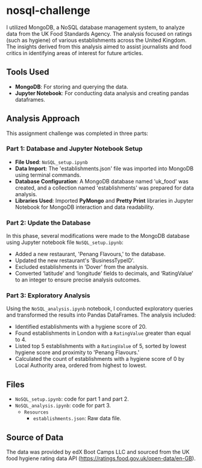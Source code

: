 # nosql-challenge

I utilized MongoDB, a NoSQL database management system, to analyze data from the UK Food Standards Agency.  The analysis focused on ratings (such as hygiene) of various establishments across the United Kingdom. The insights derived from this analysis aimed to assist journalists and food critics in identifying areas of interest for future articles. 

## Tools Used
- **MongoDB**: For storing and querying the data.
- **Jupyter Notebook**: For conducting data analysis and creating pandas dataframes.
  
## Analysis Approach
This assignment challenge was completed in three parts: 

### Part 1: Database and Jupyter Notebook Setup
- **File Used**: `NoSQL_setup.ipynb`
- **Data Import**: The 'establishments.json' file was imported into MongoDB using terminal commands.
- **Database Configuration**: A MongoDB database named 'uk_food' was created, and a collection named 'establishments' was prepared for data analysis.
- **Libraries Used**: Imported **PyMongo** and **Pretty Print** libraries in Jupyter Notebook for MongoDB interaction and data readability.
  
### Part 2: Update the Database
In this phase, several modifications were made to the MongoDB database using Jupyter notebook file `NoSQL_setup.ipynb`:
- Added a new restaurant, 'Penang Flavours,' to the database.
- Updated the new restaurant's 'BusinessTypeID'.
- Excluded establishments in 'Dover' from the analysis.
- Converted ‘latitude’ and ‘longitude’ fields to decimals, and ‘RatingValue’ to an integer to ensure precise analysis outcomes.

### Part 3: Exploratory Analysis
Using the `NoSQL_analysis.ipynb` notebook, I conducted exploratory queries and transformed the results into Pandas DataFrames. The analysis included:
- Identified establishments with a hygiene score of 20.
- Found establishments in London with a `RatingValue` greater than equal to 4.
- Listed top 5 establishments with a `RatingValue` of 5, sorted by lowest hygiene score and proximity to 'Penang Flavours.'
- Calculated the count of establishments with a hygiene score of 0 by Local Authority area, ordered from highest to lowest.

## Files
- `NoSQL_setup.ipynb`: code for part 1 and part 2.
- `NoSQL_analysis.ipynb`: code for part 3.
  - `Resources`
    - `establishments.json`: Raw data file.
   
## Source of Data
The data was provided by edX Boot Camps LLC and sourced from the UK food hygiene rating data API (https://ratings.food.gov.uk/open-data/en-GB).
